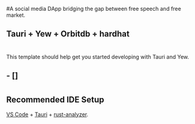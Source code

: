 #A social media DApp bridging the gap between free speech and free market.
## Tauri + Yew + Orbitdb + hardhat
#
This template should help get you started developing with Tauri and Yew.
## - [] 
###
#


## Recommended IDE Setup

[VS Code](https://code.visualstudio.com/) + [Tauri](https://marketplace.visualstudio.com/items?itemName=tauri-apps.tauri-vscode) + [rust-analyzer](https://marketplace.visualstudio.com/items?itemName=rust-lang.rust-analyzer).